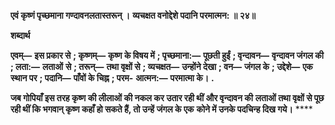**एवं कृष्णं पृच्छमाना गण्दावनलतास्तरून् ।** **व्यचक्षत वनोद्देशे पदानि परमात्मन: ॥ २४॥** 

**शब्दार्थ** 

**एवम्—** **इस प्रकार से** **; कृष्णम्—** **कृष्ण के विषय में** **; पृच्छमाना:—** **पूछती हुईं** **; वृन्दावन—** **वृन्दावन जंगल की** **; लता:—** **लताओं** **से** **; तरून्—** **तथा वृक्षों से** **; व्यचक्षत—** **उन्होंने देखा** **; वन—** **जंगल के** **; उद्देशे—** **एक स्थान पर** **; पदानि—** **पाँवों के चिह्न** **; परम-** **आत्मन:—** **परमात्मा के।** **.** 

**जब गोपियाँ इस तरह कृष्ण की लीलाओं की नकल कर उतार रही थीं और वृन्दावन की** **लताओं तथा वृक्षों से पूछ रही थीं कि भगवान् कृष्ण कहाँ हो सकते हैं, तो उन्हें जंगल के एक** **कोने में उनके पदचिन्ह दिख गये।** **** 